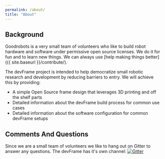 ```yaml
---
permalink: /about/
title: "About"
---
```


## Background
Goodrobots is a very small team of volunteers who like to build robot hardware and software under permissive open source licenses.  We do it for fun and to learn new things.  We can always use [help making things better]({{ site.baseurl }}/contribute/).

The devFrame project is intended to help democratize small robotic research and development by reducing barriers to entry.  We will achieve this by providing:

- A simple Open Source frame design that leverages 3D printing and off the shelf parts
- Detailed information about the devFrame build process for common use cases
- Detailed information about the software configuration for common devFrame setups 

## Comments And Questions
Since we are a small team of volunteers we like to hang out on Gitter to answer any questions.  The devFrame has it's own channel: [![Gitter](https://badges.gitter.im/goodrobots/devframe.svg)](https://gitter.im/goodrobots/devframe?utm_source=badge&utm_medium=badge&utm_campaign=pr-badge)

